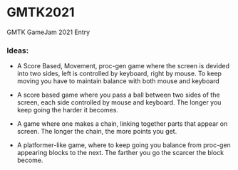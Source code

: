 # GMTK2021
GMTK GameJam 2021 Entry

### Ideas:

*  A Score Based, Movement, proc-gen game where the screen is devided into two sides, left is controlled by keyboard, right by mouse. To keep moving you have to maintain balance with both mouse and keyboard

* A score based game where you pass a ball between two sides of the screen, each side controlled by mouse and keyboard. The longer you keep going the harder it becomes.

* A game where one makes a chain, linking together parts that appear on screen. The longer the chain, the more points you get.

* A platformer-like game, where to keep going you balance from proc-gen appearing blocks to the next. The farther you go the scarcer the block become.




